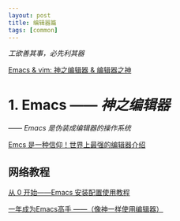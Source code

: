 ```yaml
---
layout: post
title: 编辑器篇
tags: [common]
---
```


*工欲善其事，必先利其器*

[Emacs & vim: 神之编辑器 & 编辑器之神](http://os.51cto.com/art/201101/242518.htm)
		
		
# 1. **Emacs** —— *神之编辑器*

  —— *Emacs  是伪装成编辑器的操作系统*
  
  [Emcs 是一种信仰！世界上最强的编辑器介绍](http://arch.pconline.com.cn//pcedu/soft/gj/photo/0609/865628.html)

## 网络教程

  [从 0 开始——Emacs 安装配置使用教程](http://www.jianshu.com/p/b4cf683c25f3)
  
  [一年成为Emacs高手 ——（像神一样使用编辑器）](https://github.com/redguardtoo/mastering-emacs-in-one-year-guide/blob/master/guide-zh.org)
	
	